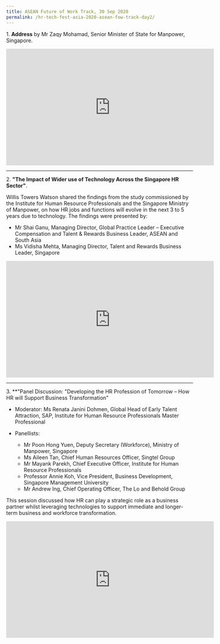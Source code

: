 ```yaml
---
title: ASEAN Future of Work Track, 30 Sep 2020
permalink: /hr-tech-fest-asia-2020-asean-fow-track-day2/
---
```

1\. **Address** by Mr Zaqy Mohamad, Senior Minister of State for Manpower, Singapore.
<div class="bp-youtube">
<iframe width="560" height="315" src="https://www.youtube.com/embed/3XPr2fL5gI8" frameborder="0" allow="accelerometer; autoplay; clipboard-write; encrypted-media; gyroscope; picture-in-picture" allowfullscreen></iframe>
</div>

---

2\. **"The Impact of Wider use of Technology Across the Singapore HR Sector"**.

Willis Towers Watson shared the findings from the study commissioned by the Institute for Human Resource Professionals and the Singapore Ministry of Manpower, on how HR jobs and functions will evolve in the next 3 to 5 years due to technology. The findings were presented by:
- Mr Shai Ganu, Managing Director, Global Practice Leader – Executive Compensation and Talent & Rewards Business Leader, ASEAN and South Asia 
- Ms Vidisha Mehta, Managing Director, Talent and Rewards Business Leader, Singapore
<div class="bp-youtube">
<iframe width="560" height="315" src="https://www.youtube.com/embed/Vqva4vg1rmc" frameborder="0" allow="accelerometer; autoplay; clipboard-write; encrypted-media; gyroscope; picture-in-picture" allowfullscreen></iframe>
</div>

---

3\. **"Panel Discussion: "Developing the HR Profession of Tomorrow – How HR will Support Business Transformation"

-   Moderator: Ms Renata Janini Dohmen, Global Head of Early Talent Attraction, SAP, Institute for Human Resource Professionals Master Professional

-   Panellists:
    -   Mr Poon Hong Yuen, Deputy Secretary (Workforce), Ministry of Manpower, Singapore
    -   Ms Aileen Tan, Chief Human Resources Officer, Singtel Group
    -   Mr Mayank Parekh, Chief Executive Officer, Institute for Human Resource Professionals
    -   Professor Annie Koh, Vice President, Business Development, Singapore Management University
    -   Mr Andrew Ing, Chief Operating Officer, The Lo and Behold Group

This session discussed how HR can play a strategic role as a business partner whilst leveraging technologies to support immediate and longer-term business and workforce transformation.
<div class="bp-youtube">
<iframe width="560" height="315" src="https://www.youtube.com/embed/qrXE7BE_7Wg" frameborder="0" allow="accelerometer; autoplay; clipboard-write; encrypted-media; gyroscope; picture-in-picture" allowfullscreen></iframe>
</div>
